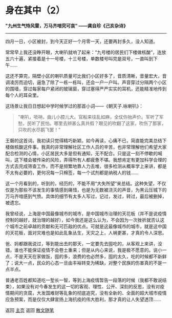 # 身在其中（2）

**"九州生气恃风雷，万马齐喑究可哀"
——龚自珍《己亥杂诗》**

***

四月一日，小区被封，到今天正好一个月零一天，还要再封多久，没人知道。

常常早上我还没睁开眼，大喇叭就响了起来：“九号楼的居民们下楼做核酸”，连放五六十遍，紧接着是十一号楼，十三号楼，单数楼号叫完是双号，一直叫到下午……

这还不算完，隔壁小区的喇叭质量可比我们小区好多了，音质清晰，音量宏大，音调凌厉而迫切，逼急了除了一栋一栋叫，还会一户一户叫。声音穿过分隔两个小区的围墙，穿过每家每户紧闭的玻璃窗，穿过塞得严严实实的耳机，还能精准地传到每个人的耳朵里。

这场景让我日日想起中学时候学过的那首小词——《朝天子.咏喇叭》：

> "喇叭，唢呐，曲儿小腔儿大。官船来往乱如麻，全仗你抬声价。军听了军愁，民听了民怕。哪里去辨甚么真共假？眼见的吹翻了这家，吹伤了那家，只吹的水尽鹅飞罢！"

王磐的这首词，我初读只觉得精巧新颖。如今再读，心痛不已，简直能完美总结下楼做核酸这件事。我真的非常理解社区工作人员的辛苦，也非常理解他们希望大家配合检测的心情，小区居民大多是但有通知，无不配合。只是这一刻不停歇的喊叫，这下楼会被传染的风险，弄得所有人都疲惫不堪。我想肯定有更加科学合理的方式去完成筛查工作，而不是频繁地靠人力去堆，很多检测从概率学上来讲，都是不太有必要的，更何况每一只棉签，每一个试剂都是纳税人的钱……

这一个月看到的，听到的，经历的，不能不用“大失所望”来总结。这种失望，不仅仅是为那些不该发生的事情感到痛惜，也是为无数被浇灭的声音，为黑云压城下的万马齐喑感到气愤。具体的细节有太多人写过，记过，发过，转过，最后被删掉，被遗忘。

我曾经说，上海是中国最像城市的城市，是中国城市治理的天花板（并不是说疫情控制的越好，就治理的越好），如今我还是这么认为，不会因为一次挫折就否认这个城市之前卓越的贡献和无可匹敌的优点。可就是这最像城市的城市，就是这中国的天花板，面对灾难也是如此乱象丛生，天灾之上，人祸更甚，才真的令人深思。

爸、妈都跟我说过，等到能出去的那天，一定要先去囤吃的，从客观上来讲，没错，谁也不能保证疫情不会卷土重来；但是从内心来说，我是极不愿意的。说小一点，不是天天在家做饭，囤的多，浪费的也必然多，囤的太久，吃的时候都不新鲜了；说大一点，民众的心态一旦由丰裕转变为稀缺，对整个民族的伤害真的不是一点半点。

普通老百姓都知道吃一堑长一智，等到上海疫情暂告一段落的时候（我都不敢说结束），如果没有对今春发生的这一切的客观、理性、公开、深刻的反思，没有对疫情期间的贪腐，大发国难财等乱象的彻底追究，没有全新的、全面的超大城市疫情应急预案，而是仅仅大肆宣扬上海抗疫的伟大胜利，那才真的让人失望透顶……

返回 [主页](../../../intro.md) 
返回 [散文随笔](../../../posts/essaycollection.md)